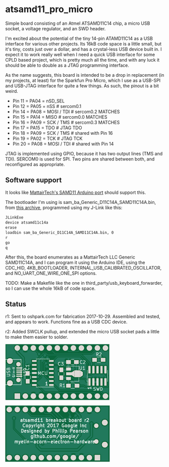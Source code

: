 atsamd11_pro_micro
==================

Simple board consisting of an Atmel ATSAMD11C14 chip, a micro USB
socket, a voltage regulator, and an SWD header.

I'm excited about the potential of the tiny 14-pin ATAMD11C14 as a USB
interface for various other projects.  Its 16kB code space is a little
small, but it's tiny, costs just over a dollar, and has a crystal-less
USB device built in.  I expect it to work really well when I need a
quick USB interface for some CPLD based project, which is pretty much
all the time, and with any luck it should be able to double as a JTAG
programming interface.

As the name suggests, this board is intended to be a drop in replacement (in my
projects, at least) for the Sparkfun Pro Micro, which I use as a USB-SPI and
USB-JTAG interface for quite a few things.  As such, the pinout is a bit weird.

- Pin 11 = PA04 = nSD_SEL
- Pin 12 = PA05 = nSS  # sercom0.1
- Pin 14 = PA08 = MOSI / TDI  # sercom0.2  MATCHES
- Pin 15 = PA14 = MISO  # sercom0.0  MATCHES
- Pin 16 = PA09 = SCK / TMS  # sercom0.3  MATCHES
- Pin 17 = PA15 = TDO  # JTAG TDO
- Pin 18 = PA09 = SCK / TMS  # shared with Pin 16
- Pin 19 = PA02 = TCK  # JTAG TCK
- Pin 20 = PA08 = MOSI / TDI  # shared with Pin 14

JTAG is implemented using GPIO, because it has two output lines (TMS and TDI).
SERCOM0 is used for SPI.  Two pins are shared between both, and reconfigured
as appropriate.

Software support
----------------

It looks like [MattairTech's SAMD11 Arduino
port](https://github.com/mattairtech/ArduinoCore-samd/blob/master/variants/Generic_D11C14A/README.md)
should support this.

The bootloader I'm using is sam_ba_Generic_D11C14A_SAMD11C14A.bin, from [this
archive](https://www.mattairtech.com/software/arduino/SAM-BA-bootloaders-zero-mattairtech.zip),
programmed using my J-Link like this:

~~~~
JLinkExe
device atsamd11c14a
erase
loadbin sam_ba_Generic_D11C14A_SAMD11C14A.bin, 0
r
go
q
~~~~

After this, the board enumerates as a MattairTech LLC Generic SAMD11C14A, and I
can program it using the Arduino IDE, using the CDC_HID, 4KB_BOOTLOADER,
INTERNAL_USB_CALIBRATED_OSCILLATOR, and NO_UART_ONE_WIRE_ONE_SPI options.

TODO: Make a Makefile like the one in third_party/usb_keyboard_forwarder, so I
can use the whole 16kB of code space.

Status
------

r1: Sent to oshpark.com for fabrication 2017-10-29.  Assembled and
tested, and appears to work.  Functions fine as a USB CDC device.

r2: Added SWCLK pullup, and extended the micro USB socket pads a
little to make them easier to solder.

![PCB front](pcb/pcb-front.png)

![PCB back](pcb/pcb-back.png)
